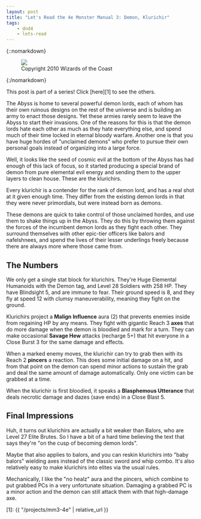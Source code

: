 ```yaml
---
layout: post
title: "Let's Read the 4e Monster Manual 3: Demon, Klurichir"
tags:
    - dnd4
    - lets-read
---
```


{::nomarkdown}
<figure class="center">
  <img src="{{ "/assets/wir-mm3-4e-demon-klurichir.png" | absolute_url }}"/>
  <figcaption>
    Copyright 2010 Wizards of the Coast
  </figcaption>
</figure>
{:/nomarkdown}

This post is part of a series! Click [here][1] to see the others.

The Abyss is home to several powerful demon lords, each of whom has their own
ruinous designs on the rest of the universe and is building an army to enact
those designs. Yet these armies rarely seem to leave the Abyss to start their
invasions. One of the reasons for this is that the demon lords hate each other
as much as they hate everything else, and spend much of their time locked in
eternal bloody warfare. Another one is that you have huge hordes of "unclaimed
demons" who prefer to pursue their own personal goals instead of organizing into
a large force.

Well, it looks like the seed of cosmic evil at the bottom of the Abyss has had
enough of this lack of focus, so it started producing a special brand of demon
from pure elemental evil energy and sending them to the upper layers to clean
house. These are the klurichirs.

Every klurichir is a contender for the rank of demon lord, and has a real shot
at it given enough time. They differ from the existing demon lords in that they
were never primordials, but were instead born as demons.

These demons are quick to take control of those unclaimed hordes, and use them
to shake things up in the Abyss. They do this by throwing them against the
forces of the incumbent demon lords as they fight each other. They surround
themselves with other epic-tier officers like balors and nafelshnees, and spend
the lives of their lesser underlings freely because there are always more where
those came from.

## The Numbers

We only get a single stat block for klurichirs. They're Huge Elemental Humanoids
with the Demon tag, and Level 28 Soldiers with 258 HP. They have Blindsight 5,
and are immune to fear. Their ground speed is 8, and they fly at speed 12 with
clumsy maneuverability, meaning they fight on the ground.

Klurichirs project a **Malign Influence** aura (2) that prevents enemies inside
from regaining HP by any means. They fight with gigantic Reach 3 **axes** that
do more damage when the demon is bloodied and mark for a turn. They can make
occasional **Savage Hew** attacks (recharge 5+) that hit everyone in a Close
Burst 3 for the same damage and effects.

When a marked enemy moves, the klurichir can try to grab then with its Reach 2
**pincers** a reaction. This does some initial damage on a hit, and from that
point on the demon can spend minor actions to sustain the grab and deal the same
amount of damage automatically. Only one victim can be grabbed at a time.

When the klurichir is first bloodied, it speaks a **Blasphemous Utterance** that
deals necrotic damage and dazes (save ends) in a Close Blast 5.

## Final Impressions

Huh, it turns out klurichirs are actually a bit weaker than Balors, who are
Level 27 Elite Brutes. So I have a bit of a hard time believing the text that
says they're "on the cusp of becoming demon lords".

Maybe that also applies to balors, and you can reskin klurichirs into "baby
balors" wielding axes instead of the classic sword and whip combo. It's also
relatively easy to make klurichirs into elites via the usual rules.

Mechanically, I like the "no healz" aura and the pincers, which combine to put
grabbed PCs in a very unfortunate situation. Damaging a grabbed PC is a minor
action and the demon can still attack them with that high-damage axe.

[1]: {{ "/projects/mm3-4e" | relative_url }}
